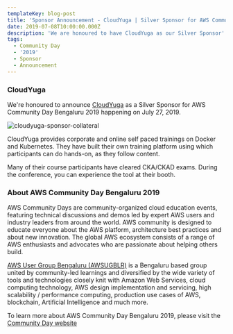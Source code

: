 ```yaml
---
templateKey: blog-post
title: 'Sponsor Announcement - CloudYuga | Silver Sponsor for AWS Community Day 2019'
date: 2019-07-08T10:00:00.000Z
description: 'We are honoured to have CloudYuga as our Silver Sponsor'
tags:
  - Community Day
  - '2019'
  - Sponsor
  - Announcement
---
```


### CloudYuga 

We're honoured to announce [CloudYuga](https://cloudyuga.guru/explore) as a Silver Sponsor for AWS Community Day Bengaluru 2019 happening on July 27, 2019.

![cloudyuga-sponsor-collateral](/img/communityday2019/cloudyuga.jpg)

CloudYuga provides corporate and online self paced trainings on Docker and Kubernetes. They have built their own training platform using which participants can do hands-on, as they follow content. 

Many of their course participants have cleared CKA/CKAD exams. During the conference, you can experience the tool at their booth.

### About AWS Community Day Bengaluru 2019

AWS Community Days are community-organized cloud education events, featuring technical discussions and demos led by expert AWS users and industry leaders from around the world. AWS community is designed to educate everyone about the AWS platform, architecture best practices and about new innovation. The global AWS ecosystem consists of a range of AWS enthusiasts and advocates who are passionate about helping others build.

[AWS User Group Bengaluru (AWSUGBLR)](https://awsugblr.in) is a Bengaluru based group united by community-led learnings and diversified by the wide variety of tools and technologies closely knit with Amazon Web Services, cloud computing technology, AWS design implementation and servicing, high scalability / performance computing, production use cases of AWS, blockchain, Artificial Intelligence and much more. 

To learn more about AWS Community Day Bengaluru 2019, please visit the [Community Day website](https://communityday.awsugblr.in)
